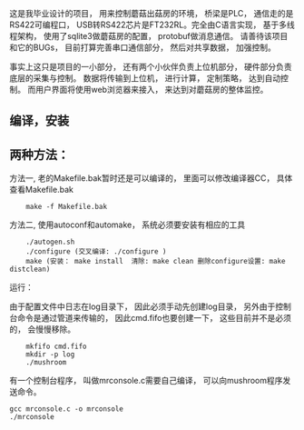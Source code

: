 这是我毕业设计的项目， 用来控制蘑菇出菇房的环境， 桥梁是PLC， 通信走的是RS422可编程口， USB转RS422芯片是FT232RL。完全由C语言实现， 基于多线程架构， 使用了sqlite3做蘑菇房的配置， protobuf做消息通信。 请善待该项目和它的BUGs， 目前打算完善串口通信部分， 然后对共享数据， 加强控制。

事实上这只是项目的一小部分， 还有两个小伙伴负责上位机部分， 硬件部分负责底层的采集与控制。 数据将传输到上位机， 进行计算， 定制策略， 达到自动控制。 而用户界面将使用web浏览器来接入， 来达到对蘑菇房的整体监控。

## 编译，安装

## 两种方法：

方法一, 老的Makefile.bak暂时还是可以编译的， 里面可以修改编译器CC， 具体查看Makefile.bak

```
	make -f Makefile.bak
```

方法二, 使用autoconf和automake， 系统必须要安装有相应的工具

```
	./autogen.sh
	./configure (交叉编译: ./configure )
	make (安装： make install  清除: make clean 删除configure设置: make distclean)
```

运行：

由于配置文件中日志在log目录下， 因此必须手动先创建log目录， 另外由于控制台命令是通过管道来传输的， 因此cmd.fifo也要创建一下， 这些目前并不是必须的， 会慢慢移除。

```
	mkfifo cmd.fifo
	mkdir -p log
	./mushroom
```

有一个控制台程序， 叫做mrconsole.c需要自己编译， 可以向mushroom程序发送命令。

```
gcc mrconsole.c -o mrconsole
./mrconsole
```
